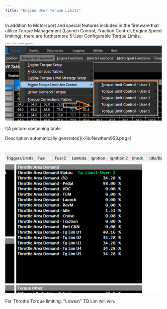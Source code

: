 ```yaml
---
title: "Engine User Torque Limits"
---
```


In addition to Motorsport and special features included in the firmware that utilize Torque Management (Launch Control, Traction Control, Engine Speed limiting), there are furthermore 5 User Configurable Torque Limits.&nbsp;




![Image](</img/NewItem954.png>)



![A picture containing table

Description automatically generated](<lib/NewItem953.png>)



![Image](</img/NewItem952.png>)


For Throttle Torque limiting, "Lowest" TQ Lim will win.